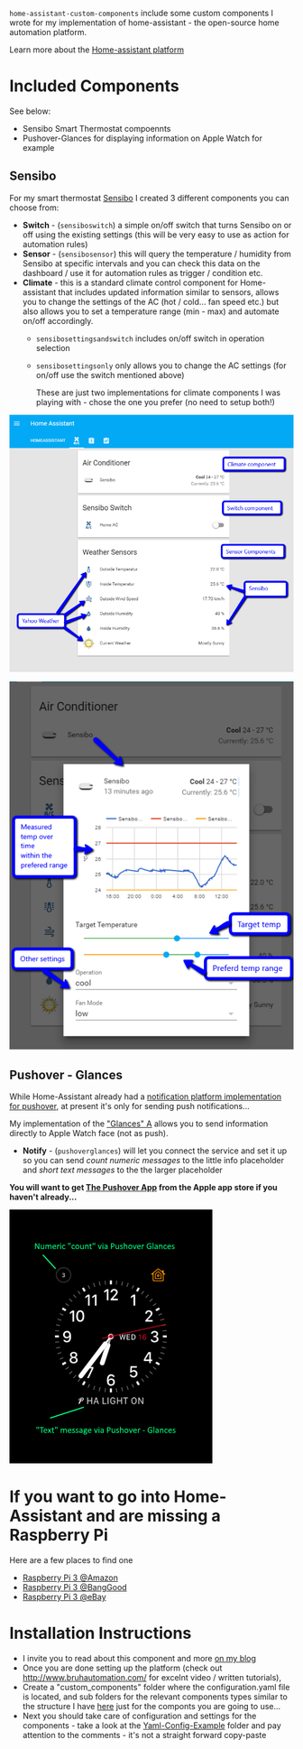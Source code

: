 ``home-assistant-custom-components`` include some custom components I wrote for my implementation of home-assistant - the open-source home automation platform.

Learn more about the [Home-assistant platform](https://home-assistant.io/)


# Included Components

See below:
 * Sensibo Smart Thermostat compoennts
 * Pushover-Glances for displaying information on Apple Watch for example

## Sensibo

For my smart thermostat [Sensibo](https://www.sensibo.com/) I created 3 different components you can choose from:

* **Switch** - (``sensiboswitch``) a simple on/off switch that turns Sensibo on or off using the existing settings (this will be very easy to use as action for automation rules)
* **Sensor** - (``sensibosensor``) this will query the temperature / humidity from Sensibo at specific intervals and you can check this data on the dashboard / use it for automation rules as trigger / condition etc.
* **Climate** - this is a standard climate control component for Home-assistant that includes updated information similar to sensors, allows you to change the settings of the AC (hot / cold... fan speed etc.) but also allows you to set a temperature range (min - max) and automate on/off accordingly.
  * ``sensibosettingsandswitch`` includes on/off switch in operation selection
  * ``sensibosettingsonly`` only allows you to change the AC settings (for on/off use the switch mentioned above)
  
    These are just two implementations for climate components I was playing with - chose the one you prefer (no need to setup both!)

![Weather-Dashboard-Sensibo-On-Home-Assistant](/images/Weather-Dashboard-Sensibo-On-Home-Assistant.png?raw=true "Home Assistant Dashboard Sample For Sensibo Components")

![Climate-Options-Sensibo-On-HomeAssistant](/images/Climate-Options-Sensibo-On-HomeAssistant.png?raw=true "Climate Components Card For Sensibo")

## Pushover - Glances
While Home-Assistant already had a [notification platform implementation for pushover](https://home-assistant.io/components/notify.pushover/), at present it's only for sending push notifications...

My implementation of the ["Glances" A](https://pushover.net/api/glances) allows you to send information directly to Apple Watch face (not as push). 

* **Notify** - (``pushoverglances``) will let you connect the service and set it up so you can send *count numeric messages* to the little info placeholder and  *short text messages* to the the larger placeholder

**You will want to get [The Pushover App](https://itunes.apple.com/us/app/pushover-notifications/id506088175?mt=8&at=1010l3fx) from the Apple app store if you haven't already...**

![Apple-Watch-Example](/images/apple-watch-with-pushover-glances.PNG?raw=true "Apple Watch with Home-Assistant Data via Pushover Glances")

# If you want to go into Home-Assistant and are missing a Raspberry Pi

Here are a few places to find one
 * [Raspberry Pi 3 @Amazon](http://amzn.to/2g2hA31)
 * [Raspberry Pi 3 @BangGood](http://www.banggood.com/Raspberry-Pi-3-Model-B-ARM-Cortex-A53-CPU-1_2GHz-64-Bit-Quad-Core-1GB-RAM-10-Times-B-p-1041862.html?p=4S2609598718201405F0)
 * [Raspberry Pi 3 @eBay](http://rover.ebay.com/rover/1/711-53200-19255-0/1?icep_ff3=9&pub=5575128384&toolid=10001&campid=5337704811&customid=&icep_uq=raspberry+pi+3&icep_sellerId=&icep_ex_kw=&icep_sortBy=12&icep_catId=&icep_minPrice=&icep_maxPrice=&ipn=psmain&icep_vectorid=229466&kwid=902099&mtid=824&kw=lg)


# Installation Instructions

* I invite you to read about this component and more [on my blog](http://www.virtualida.com/2016/11/status-of-my-smart-home/)
* Once you are done setting up the platform (check out http://www.bruhautomation.com/ for excelnt video / written tutorials),
* Create a "custom_components" folder where the configuration.yaml file is located, and sub folders for the relevant components types similar to the structure I have [here](https://github.com/Amir974/home-assistant-custom-components/tree/master/custom_components) just for the componts you are going to use...
* Next you should take care of configuration and settings for the components - take a look at the [Yaml-Config-Example](https://github.com/Amir974/home-assistant-custom-components/tree/master/Yaml-Config-Example) folder and pay attention to the comments - it's not a straight forward copy-paste
